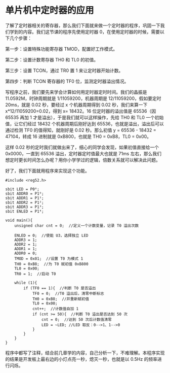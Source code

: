 # 单片机中定时器的应用

了解了定时器相关的寄存器，那么我们下面就来做一个定时器的程序，巩固一下我们学到的内容。我们这节课的程序先使用定时器 0，在使用定时器的时候，需要以下几个步骤：

第一步：设置特殊功能寄存器 TMOD，配置好工作模式。

第二步：设置计数寄存器 TH0 和 TL0 的初值。

第三步：设置 TCON，通过 TR0 置 1 来让定时器开始计数。

第四步：判断 TCON 寄存器的 TF0 位，监测定时器溢出情况。

写程序之前，我们要先来学会计算如何用定时器定时时间。我们的晶振是 11.0592M，时钟周期就是 1/11059200，机器周期是 12/11059200，假如要定时 20ms，就是 0.02 秒，要经过 x 个机器周期得到 0.02 秒，我们来算一下 x*12/11059200=0.02，得到 x= 18432。16 位定时器的溢出值是 65536（因 65535 再加 1 才是溢出），于是我们就可以这样操作，先给 TH0 和 TL0 一个初始值，让它们经过 18432 个机器周期后刚好达到 65536，也就是溢出，溢出后可以通过检测 TF0 的值得知，就刚好是 0.02 秒。那么初值 y = 65536 - 18432 = 47104，转成 16 进制就是 0xB800，也就是 TH0 = 0xB8，TL0 = 0x00。

这样 0.02 秒的定时我们就做出来了，细心的同学会发现，如果初值直接给一个 0x0000，一直到 65536 溢出，定时器定时值最大也就是 71ms 左右，那么我们想定时更长时间怎么办呢？用你小学学过的逻辑，倍数关系就可以解决此问题。

好了，我们下面就用程序来实现这个功能。

```
#include <reg52.h>

sbit LED = P0⁰;
sbit ADDR0 = P1⁰;
sbit ADDR1 = P1¹;
sbit ADDR2 = P1²;
sbit ADDR3 = P1³;
sbit ENLED = P1⁴;

void main(){
    unsigned char cnt = 0;  //定义一个计数变量，记录 T0 溢出次数

    ENLED = 0;  //使能 U3，选择独立 LED
    ADDR3 = 1;
    ADDR2 = 1;
    ADDR1 = 1;
    ADDR0 = 0;
    TMOD = 0x01;  //设置 T0 为模式 1
    TH0 = 0xB8;  //为 T0 赋初值 0xB800
    TL0 = 0x00;
    TR0 = 1;  //启动 T0

    while (1){
        if (TF0 == 1){  //判断 T0 是否溢出
            TF0 = 0;  //T0 溢出后，清零中断标志
            TH0 = 0xB8;  //并重新赋初值
            TL0 = 0x00;
            cnt++;  //计数值自加 1
            if (cnt >= 50){  //判断 T0 溢出是否达到 50 次
                cnt = 0;  //达到 50 次后计数值清零
                LED = ~LED; //LED 取反：0-->1、1-->0
            }
        }
    }
}
```

程序中都写了注释，结合前几章学的内容，自己分析一下，不难理解。本程序实现的结果是开发板上最右边的小灯点亮一秒，熄灭一秒，也就是以 0.5Hz 的频率进行闪烁。
